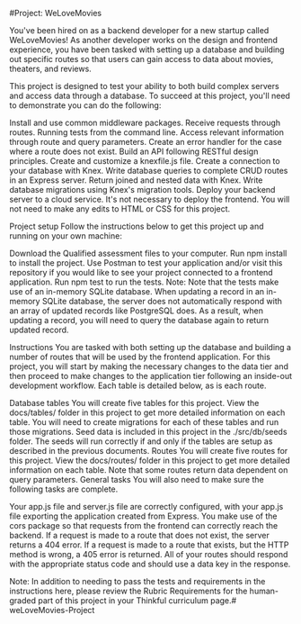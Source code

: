 #Project: WeLoveMovies 

You've been hired on as a backend developer for a new startup called WeLoveMovies! As another developer works on the design and frontend experience, you have been tasked with setting up a database and building out specific routes so that users can gain access to data about movies, theaters, and reviews.

This project is designed to test your ability to both build complex servers and access data through a database. To succeed at this project, you'll need to demonstrate you can do the following:

Install and use common middleware packages. Receive requests through routes. Running tests from the command line. Access relevant information through route and query parameters. Create an error handler for the case where a route does not exist. Build an API following RESTful design principles. Create and customize a knexfile.js file. Create a connection to your database with Knex. Write database queries to complete CRUD routes in an Express server. Return joined and nested data with Knex. Write database migrations using Knex's migration tools. Deploy your backend server to a cloud service. It's not necessary to deploy the frontend. You will not need to make any edits to HTML or CSS for this project.

Project setup Follow the instructions below to get this project up and running on your own machine:

Download the Qualified assessment files to your computer. Run npm install to install the project. Use Postman to test your application and/or visit this repository if you would like to see your project connected to a frontend application. Run npm test to run the tests. Note: Note that the tests make use of an in-memory SQLite database. When updating a record in an in-memory SQLite database, the server does not automatically respond with an array of updated records like PostgreSQL does. As a result, when updating a record, you will need to query the database again to return updated record.

Instructions You are tasked with both setting up the database and building a number of routes that will be used by the frontend application. For this project, you will start by making the necessary changes to the data tier and then proceed to make changes to the application tier following an inside-out development workflow. Each table is detailed below, as is each route.

Database tables You will create five tables for this project. View the docs/tables/ folder in this project to get more detailed information on each table. You will need to create migrations for each of these tables and run those migrations. Seed data is included in this project in the ./src/db/seeds folder. The seeds will run correctly if and only if the tables are setup as described in the previous documents. Routes You will create five routes for this project. View the docs/routes/ folder in this project to get more detailed information on each table. Note that some routes return data dependent on query parameters. General tasks You will also need to make sure the following tasks are complete.

Your app.js file and server.js file are correctly configured, with your app.js file exporting the application created from Express. You make use of the cors package so that requests from the frontend can correctly reach the backend. If a request is made to a route that does not exist, the server returns a 404 error. If a request is made to a route that exists, but the HTTP method is wrong, a 405 error is returned. All of your routes should respond with the appropriate status code and should use a data key in the response.

Note: In addition to needing to pass the tests and requirements in the instructions here, please review the Rubric Requirements for the human-graded part of this project in your Thinkful curriculum page.# weLoveMovies-Project
